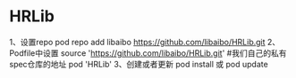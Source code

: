 # HRLib
1、设置repo
pod repo add libaibo https://github.com/libaibo/HRLib.git
2、Podfile中设置
source 'https://github.com/libaibo/HRLib.git'  #我们自己的私有spec仓库的地址
pod 'HRLib'
3、创建或者更新
pod install 或 pod update
